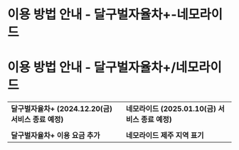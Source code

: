 # 이용 방법 안내 - 달구벌자율차+-네모라이드

**이용 방법 안내 - 달구벌자율차+/네모라이드**
============================

|  |  |
| --- | --- |
| **달구벌자율차+**  **(2024.12.20(금) 서비스 종료 예정)** | **네모라이드**  **(2025.01.10(금) 서비스 종료 예정)** |
|  |  |
| **달구벌자율차+ 이용 요금 추가** | **네모라이드 제주 지역 표기** |